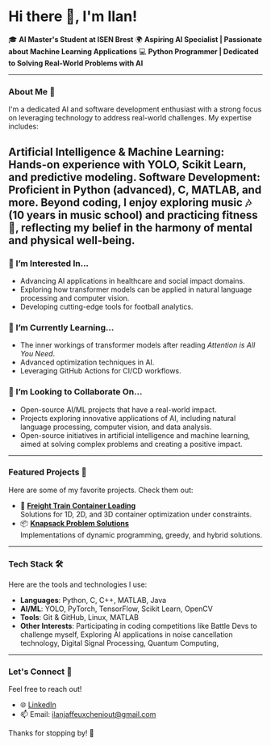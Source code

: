 # Hi there 👋, I'm Ilan!

🎓 **AI Master's Student at ISEN Brest**
🌍 **Aspiring AI Specialist | Passionate about Machine Learning Applications**
💻 **Python Programmer | Dedicated to Solving Real-World Problems with AI**

---

### About Me 🚀
I'm a dedicated AI and software development enthusiast with a strong focus on leveraging technology to address real-world challenges. My expertise includes:

Artificial Intelligence & Machine Learning: Hands-on experience with YOLO, Scikit Learn, and predictive modeling.
Software Development: Proficient in Python (advanced), C, MATLAB, and more.
Beyond coding, I enjoy exploring music 🎶 (10 years in music school) and practicing fitness 💪, reflecting my belief in the harmony of mental and physical well-being.
---

### 👀 I’m Interested In...
- Advancing AI applications in healthcare and social impact domains.
- Exploring how transformer models can be applied in natural language processing and computer vision.
- Developing cutting-edge tools for football analytics.

### 🌱 I’m Currently Learning...
- The inner workings of transformer models after reading *Attention is All You Need*.
- Advanced optimization techniques in AI.
- Leveraging GitHub Actions for CI/CD workflows.

### 💞️ I’m Looking to Collaborate On...
- Open-source AI/ML projects that have a real-world impact.
- Projects exploring innovative applications of AI, including natural language processing, computer vision, and data analysis.
- Open-source initiatives in artificial intelligence and machine learning, aimed at solving complex problems and creating a positive impact.

---

### Featured Projects 🌟
Here are some of my favorite projects. Check them out:
- 🚂 [**Freight Train Container Loading**](https://github.com/Ilannnnnnn/Freight-Container-Loading)  
  Solutions for 1D, 2D, and 3D container optimization under constraints.  
- 📦 [**Knapsack Problem Solutions**](https://github.com/Ilannnnnnn/knapsack-problem)  
  Implementations of dynamic programming, greedy, and hybrid solutions.  

---

### Tech Stack 🛠️
Here are the tools and technologies I use:
- **Languages**: Python, C, C++, MATLAB, Java
- **AI/ML**: YOLO, PyTorch, TensorFlow, Scikit Learn, OpenCV
- **Tools**: Git & GitHub, Linux, MATLAB
- **Other Interests**: Participating in coding competitions like Battle Devs to challenge myself, Exploring AI applications in noise cancellation technology, Digital Signal Processing, Quantum Computing,


---

### Let's Connect 🤝
Feel free to reach out!
- 🌐 [LinkedIn]([https://linkedin.com/in/YourLinkedIn](https://www.linkedin.com/in/ilanjafchen))  
- 📫 Email: [ilanjaffeuxcheniout@gmail.com](mailto:ilanjaffeuxcheniout@gmail.com)

Thanks for stopping by! 🌟
